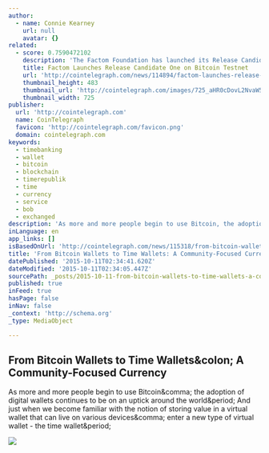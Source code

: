 ```yaml
---
author:
  - name: Connie Kearney
    url: null
    avatar: {}
related:
  - score: 0.7590472102
    description: 'The Factom Foundation has launched its Release Candidate One (RC1) on the Bitcoin Testnet. Developers are invited to try out this early version of the highly anticipated blockchain data layer. In what is probably one of the most notable Bitcoin 2.0 projects in the space, Factom is building an open-source data layer for the Bitcoin blockchain.'
    title: Factom Launches Release Candidate One on Bitcoin Testnet
    url: 'http://cointelegraph.com/news/114894/factom-launches-release-candidate-one-on-bitcoin-testnet'
    thumbnail_height: 483
    thumbnail_url: 'http://cointelegraph.com/images/725_aHR0cDovL2NvaW50ZWxlZ3JhcGguY29tL3N0b3JhZ2UvdXBsb2Fkcy92aWV3LzQ3NWM0NzEzYmI1MWVmNTliMjZmMjI5NDNjNjM2NDg0LnBuZw==.jpg'
    thumbnail_width: 725
publisher:
  url: 'http://cointelegraph.com'
  name: CoinTelegraph
  favicon: 'http://cointelegraph.com/favicon.png'
  domain: cointelegraph.com
keywords:
  - timebanking
  - wallet
  - bitcoin
  - blockchain
  - timerepublik
  - time
  - currency
  - service
  - bob
  - exchanged
description: 'As more and more people begin to use Bitcoin, the adoption of digital wallets continues to be on an uptick around the world. And just when we become familiar with the notion of storing value in a virtual wallet that can live on various devices, enter a new type of virtual wallet - the time wallet.'
inLanguage: en
app_links: []
isBasedOnUrl: 'http://cointelegraph.com/news/115318/from-bitcoin-wallets-to-time-wallets-a-community-focused-currency'
title: 'From Bitcoin Wallets to Time Wallets: A Community-Focused Currency'
datePublished: '2015-10-11T02:34:41.620Z'
dateModified: '2015-10-11T02:34:05.447Z'
sourcePath: _posts/2015-10-11-from-bitcoin-wallets-to-time-wallets-a-community-focused-cu.md
published: true
inFeed: true
hasPage: false
inNav: false
_context: 'http://schema.org'
_type: MediaObject

---
```

<article style=""><h1>From Bitcoin Wallets to Time Wallets&amp;colon; A Community-Focused Currency</h1><p>As more and more people begin to use Bitcoin&amp;comma; the adoption of digital wallets continues to be on an uptick around the world&amp;period; And just when we become familiar with the notion of storing value in a virtual wallet that can live on various devices&amp;comma; enter a new type of virtual wallet - the time wallet&amp;period;</p><img src="http://cointelegraph.com/images/725_aHR0cDovL2NvaW50ZWxlZ3JhcGguY29tL3N0b3JhZ2UvdXBsb2Fkcy92aWV3LzA1ZjUwNTQwY2NjOTk1OTU4M2Q1YjYwMDcyMGY0ZWFhLnBuZw==.jpg" /></article>